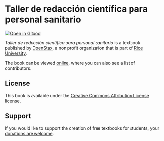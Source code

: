 # Taller de redacción científica para personal sanitario

[![Open in Gitpod](https://gitpod.io/button/open-in-gitpod.svg)](https://gitpod.io/from-referrer/)

_Taller de redacción científica para personal sanitario_ is a textbook published by [OpenStax](https://openstax.org/), a non profit organization that is part of [Rice University](https://www.rice.edu/).

The book can be viewed [online](https://github.com/cnx-user-books/cnxbook-taller-de-redaccion-cientifica-para-personal-sanitario/releases/latest), where you can also see a list of contributors.

## License
This book is available under the [Creative Commons Attribution License](./LICENSE) license.

## Support
If you would like to support the creation of free textbooks for students, your [donations are welcome](https://riceconnect.rice.edu/donation/support-openstax-banner).
